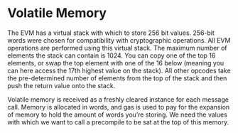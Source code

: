 # Volatile Memory

The EVM has a virtual stack with which to store 256 bit values. 256-bit words were chosen for compatibility with cryptographic operations. All EVM operations are performed using this virtual stack. The maximum number of elements the stack can contain is 1024. You can copy one of the top 16 elements, or swap the top element with one of the 16 below (meaning you can here access the 17th highest value on the stack). All other opcodes take the pre-determined number of elements from the top of the stack and then push the return value onto the stack.

Volatile memory is received as a freshly cleared instance for each message call. Memory is allocated in words, and gas is used to pay for the expansion of memory to hold the amount of words you’re storing. We need the values with which we want to call a precompile to be sat at the top of this memory.
